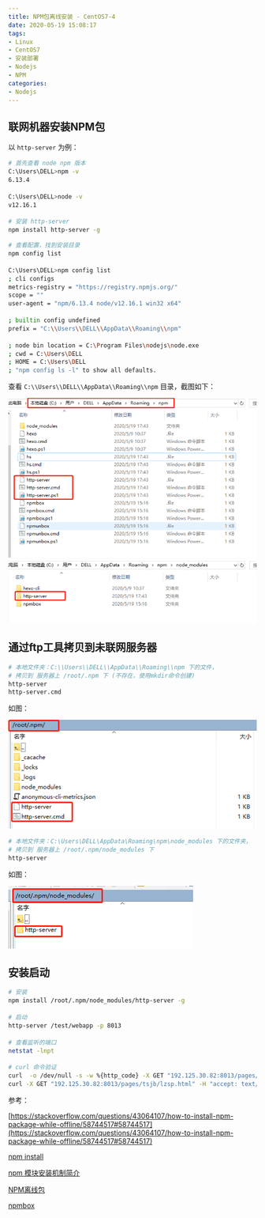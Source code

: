 ```yaml
---
title: NPM包离线安装 - CentOS7-4
date: 2020-05-19 15:08:17
tags:
- Linux
- CentOS7
- 安装部署
- Nodejs
- NPM
categories: 
- Nodejs
---
```


## 联网机器安装NPM包

以 `http-server` 为例：

```sh
# 首先查看 node npm 版本
C:\Users\DELL>npm -v
6.13.4

C:\Users\DELL>node -v
v12.16.1

# 安装 http-server
npm install http-server -g
```

```sh
# 查看配置，找到安装目录
npm config list

C:\Users\DELL>npm config list
; cli configs
metrics-registry = "https://registry.npmjs.org/"
scope = ""
user-agent = "npm/6.13.4 node/v12.16.1 win32 x64"

; builtin config undefined
prefix = "C:\\Users\\DELL\\AppData\\Roaming\\npm"

; node bin location = C:\Program Files\nodejs\node.exe
; cwd = C:\Users\DELL
; HOME = C:\Users\DELL
; "npm config ls -l" to show all defaults.
```

查看 `C:\\Users\\DELL\\AppData\\Roaming\\npm` 目录，截图如下：

![npm-path.png](/img/npm-path.png)
![npm-http-server](/img/npm-http-server.png)

## 通过ftp工具拷贝到未联网服务器

```sh
# 本地文件夹：C:\\Users\\DELL\\AppData\\Roaming\\npm 下的文件，
# 拷贝到 服务器上 /root/.npm 下 (不存在，使用mkdir命令创建)
http-server
http-server.cmd
```

如图：

![微信截图_20200520102421.png](/img/微信截图_20200520102421.png)


```sh
# 本地文件夹：C:\Users\DELL\AppData\Roaming\npm\node_modules 下的文件夹，
# 拷贝到 服务器上 /root/.npm/node_modules 下
http-server
```

如图：

![微信截图_20200520102513.png](/img/微信截图_20200520102513.png)


## 安装启动

```sh
# 安装
npm install /root/.npm/node_modules/http-server -g

# 启动
http-server /test/webapp -p 8013

# 查看监听的端口
netstat -lnpt

# curl 命令验证
curl  -o /dev/null -s -w %{http_code} -X GET "192.125.30.82:8013/pages/tsjb/lzsp.html" -H "accept: text/html"
curl -X GET "192.125.30.82:8013/pages/tsjb/lzsp.html" -H "accept: text/html"
```

参考：

[https://stackoverflow.com/questions/43064107/how-to-install-npm-package-while-offline/58744517#58744517](https://stackoverflow.com/questions/43064107/how-to-install-npm-package-while-offline/58744517#58744517)

[npm install](https://docs.npmjs.com/cli/install)

[npm 模块安装机制简介](http://www.ruanyifeng.com/blog/2016/01/npm-install.html)

[NPM离线包](https://www.zybuluo.com/lxjwlt/note/297879)

[npmbox](https://github.com/arei/npmbox)